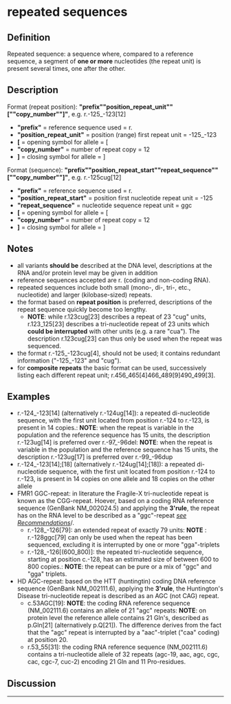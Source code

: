 # repeated sequences

## Definition

Repeated sequence: a sequence where, compared to a reference sequence, a segment of <b>one or more</b> nucleotides (the repeat unit) is present several times, one after the other.

## Description

Format (repeat position):   **"prefix""position_repeat_unit""[""copy_number""]"**,  e.g. r.-125_-123[12]

* **"prefix"**  =  reference sequence used  =  r.
* **"position_repeat_unit"**  =  position (range) first repeat unit  =  -125\_-123
* **[**  =  opening symbol for allele  =  [
* **"copy_number"**  =  number of repeat copy  =  12
* **]**  =  closing symbol for allele  =  ]

Format (sequence):   **"prefix""position_repeat_start""repeat_sequence""[""copy_number""]"**,  e.g. r.-125cug[12]

* **"prefix"**  =  reference sequence used  =  r.
* **"position_repeat_start"**  =  position first nucleotide repeat unit  =  -125
* **"repeat_sequence"**  =  nucleotide sequence repeat unit  =  ggc
* **[**  =  opening symbol for allele  =  [
* **"copy_number"**  =  number of repeat copy  =  12
* **]**  =  closing symbol for allele  =  ]

## Notes

* all variants **should be** described at the DNA level, descriptions at the RNA and/or protein level may be given in addition
* reference sequences accepted are r. (coding and non-coding RNA).
* repeated sequences include both small (mono-, di-, tri-, etc., nucleotide) and larger (kilobase-sized) repeats. 
* the format based on **repeat position** is preferred, descriptions of the repeat sequence quickly become too lengthy.
    * **NOTE**: while r.123cug[23] describes a repeat of 23 "cug" units, r.123\_125[23] describes a tri-nucleotide repeat of 23 units which **could be interrupted** with other units (e.g. a rare "cua"). The description r.123cug[23] can thus only be used when the repeat was sequenced.
* the format r.-125\_-123cug[4], should not be used; it contains redundant information ("-125\_-123" and "cug"). 
* for **composite repeats** the basic format can be used, successively listing each different repeat unit; r.456\_465[4]466\_489[9]490\_499[3].
## Examples

* r.-124\_-123[14] (alternatively r.-124ug[14]): a repeated di-nucleotide sequence, with the first unit located from position r.-124 to r.-123, is present in 14 copies.: **NOTE**: when the repeat is variable in the population and the reference sequence has 15 units, the description r.-123ug[14] is preferred over r.-97\_-96del: **NOTE**: when the repeat is variable in the population and the reference sequence has 15 units, the description r.-123ug[17] is preferred over r.-99\_-96dup
* r.-124\_-123[14];[18] (alternatively r.-124ug[14];[18]): a repeated di-nucleotide sequence, with the first unit located from position r.-124 to r.-123, is present in 14 copies on one allele and 18 copies on the other allele
* FMR1 GGC-repeat: in literature the Fragile-X tri-nucleotide repeat is known as the CGG-repeat. Hoever, based on a coding RNA reference sequence (GenBank NM\_002024.5) and applying the **3'rule**, the repeat has on the RNA level to be described as a "ggc"-repeat [_see Recommendations_](../general/)/.
    * r.-128\_-126[79]: an extended repeat of exactly 79 units: **NOTE** : r.-128ggc[79] can only be used when the repeat has been sequenced, excluding it is interrupted by one or more "gga"-triplets
    * r.-128\_-126[(600\_800)]: the repeated tri-nucleotide sequence, starting at position c.-128, has an estimated size of between 600 to 800 copies.: **NOTE**: the repeat can be pure or a mix of "ggc" and "gga" triplets.
* HD AGC-repeat: based on the HTT (huntingtin) coding DNA reference sequence (GenBank NM\_002111.6), applying the **3'rule**, the Huntington's Disease tri-nucleotide repeat is described as an AGC (not CAG) repeat.
    * c.53AGC[19]: **NOTE**: the coding RNA reference sequence (NM\_002111.6) contains an allele of 21 "agc" repeats: **NOTE**: on protein level the reference allele contains 21 Gln's, described as p.Gln[21] (alternatively p.Q[21]). The difference derives from the fact that the "agc" repeat is interrupted by a "aac"-triplet ("caa" coding) at position 20.
    * r.53\_55[31]: the coding RNA reference sequence (NM\_002111.6) contains a tri-nucleotide allele of 32 repeats (agc-19, aac, agc, cgc, cac, cgc-7, cuc-2) encoding 21 Gln and 11 Pro-residues.
## Discussion
    
---